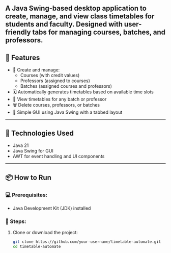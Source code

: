 A Java Swing-based desktop application to create, manage, and view class timetables for students and faculty. Designed with user-friendly tabs for managing courses, batches, and professors.
---

## 🚀 Features

- 📖 Create and manage:
  - Courses (with credit values)
  - Professors (assigned to courses)
  - Batches (assigned courses and professors)
- 🗓️ Automatically generates timetables based on available time slots
- 👀 View timetables for any batch or professor
- 🗑️ Delete courses, professors, or batches
- 🎨 Simple GUI using Java Swing with a tabbed layout

---

## 🧱 Technologies Used

- Java 21
- Java Swing for GUI
- AWT for event handling and UI components

---

## 📦 How to Run

### 💻 Prerequisites:
- Java Development Kit (JDK) installed

### 🏃 Steps:

1. Clone or download the project:
   ```bash
   git clone https://github.com/your-username/timetable-automate.git
   cd timetable-automate

